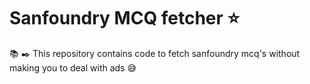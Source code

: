 # Sanfoundry MCQ fetcher :star:

:books: :black_nib: This repository contains code to fetch sanfoundry mcq's without making you to deal with ads :sweat_smile:
